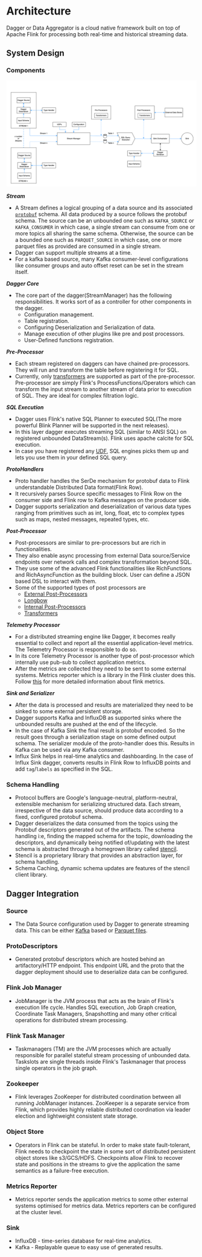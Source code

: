 # Architecture

Dagger or Data Aggregator is a cloud native framework built on top of Apache Flink for processing both real-time and 
historical streaming data.

## System Design

### Components

![Dagger Architecture](../../static/img/system_design/dagger_system_design.png)

_**Stream**_

- A Stream defines a logical grouping of a data source and its associated [`protobuf`](https://developers.google.com/protocol-buffers) 
schema. All data produced by a source follows the protobuf schema. The source can be an unbounded one such as
`KAFKA_SOURCE` or `KAFKA_CONSUMER` in which case, a single stream can consume from one or more topics all sharing the 
same schema. Otherwise, the source can be a bounded one such as `PARQUET_SOURCE` in which case, one or more parquet 
files as provided are consumed in a single stream.
- Dagger can support multiple streams at a time.
- For a kafka based source, many Kafka consumer-level configurations like consumer groups and auto offset reset can be set in the stream itself.

_**Dagger Core**_

- The core part of the dagger(StreamManager) has the following responsibilities. It works sort of as a controller for other components in the dagger.
  - Configuration management.
  - Table registration.
  - Configuring Deserialization and Serialization of data.
  - Manage execution of other plugins like pre and post processors.
  - User-Defined functions registration.

_**Pre-Processor**_

- Each stream registered on daggers can have chained pre-processors. They will run and transform the table before registering it for SQL.
- Currently, only [transformers](../guides/use_transformer.md) are supported as part of the pre-processor. Pre-processor are simply Flink's ProcessFunctions/Operators which can transform the input stream to another stream of data prior to execution of SQL. They are ideal for complex filtration logic.

_**SQL Execution**_

- Dagger uses Flink's native SQL Planner to executed SQL(The more powerful Blink Planner will be supported in the next releases).
- In this layer dagger executes streaming SQL (similar to ANSI SQL) on registered unbounded DataStream(s). Flink uses apache calcite for SQL execution.
- In case you have registered any [UDF](../guides/use_udf.md), SQL engines picks them up and lets you use them in your defined SQL query.

_**ProtoHandlers**_

- Proto handler handles the SerDe mechanism for protobuf data to Flink understandable Distributed Data format(Flink Row).
- It recursively parses Source specific messages to Flink Row on the consumer side and Flink row to Kafka messages on the producer side.
- Dagger supports serialization and deserialization of various data types ranging from primitives such as int, long, float, etc to 
complex types such as maps, nested messages, repeated types, etc.

_**Post-Processor**_

- Post-processors are similar to pre-processors but are rich in functionalities.
- They also enable async processing from external Data source/Service endpoints over network calls and complex transformation beyond SQL.
- They use some of the advanced Flink functionalities like RichFunctions and RichAsyncFunction as the building block. User can define a JSON based DSL to interact with them.
- Some of the supported types of post processors are
  - [External Post-Processors](../advance/post_processor.md#external-post-processor)
  - [Longbow](../advance/longbow.md)
  - [Internal Post-Processors](../advance/post_processor.md#internal-post-processor)
  - [Transformers](../guides/use_transformer.md)

_**Telemetry Processor**_

- For a distributed streaming engine like Dagger, it becomes really essential to collect and report all the essential application-level metrics. The Telemetry Processor is responsible to do so.
- In its core Telemetry Processor is another type of post-processor which internally use pub-sub to collect application metrics.
- After the metrics are collected they need to be sent to some external systems. Metrics reporter which is a library in the Flink cluster does this. Follow [this](https://ci.apache.org/projects/flink/flink-docs-release-1.9/monitoring/metrics.html) for more detailed information about flink metrics.

_**Sink and Serializer**_

- After the data is processed and results are materialized they need to be sinked to some external persistent storage.
- Dagger supports Kafka and InfluxDB as supported sinks where the unbounded results are pushed at the end of the lifecycle.
- In the case of Kafka Sink the final result is protobuf encoded. So the result goes through a serialization stage on some defined output schema. The serializer module of the proto-handler does this. Results in Kafka can be used via any Kafka consumer.
- Influx Sink helps in real-time analytics and dashboarding. In the case of Influx Sink dagger, converts results in Flink Row to InfluxDB points and add `tag`/`labels` as specified in the SQL.

### Schema Handling

- Protocol buffers are Google's language-neutral, platform-neutral, extensible mechanism for serializing structured data. 
Each stream, irrespective of the data source, should produce data according to a fixed, configured protobuf schema.
- Dagger deserializes the data consumed from the topics using the Protobuf descriptors generated out of the artifacts. 
The schema handling i:e, finding the mapped schema for the topic, downloading the descriptors, and dynamically being 
notified of/updating with the latest schema is abstracted through a homegrown library called [stencil](https://github.com/odpf/stencil).
- Stencil is a proprietary library that provides an abstraction layer, for schema handling.
- Schema Caching, dynamic schema updates are features of the stencil client library.

## Dagger Integration

### Source

- The Data Source configuration used by Dagger to generate streaming data. This can be either 
[Kafka](../reference/configuration.md#sample-streams-configuration-using-kafka_consumer-as-the-data-source-) based or 
[Parquet files](../reference/configuration.md#sample-streams-configuration-using-parquet_source-as-the-data-source-). 

### ProtoDescriptors

- Generated protobuf descriptors which are hosted behind an artifactory/HTTP endpoint. This endpoint URL and the proto that the dagger deployment should use to deserialize data can be configured.

### Flink Job Manager

- JobManager is the JVM process that acts as the brain of Flink's execution life cycle. Handles SQL execution, Job Graph creation, Coordinate Task Managers, Snapshotting and many other critical operations for distributed stream processing.

### Flink Task Manager

- Taskmanagers (TM) are the JVM processes which are actually responsible for parallel stateful stream processing of unbounded data. Taskslots are single threads inside Flink's Taskmanager that process single operators in the job graph.

### Zookeeper

- Flink leverages ZooKeeper for distributed coordination between all running JobManager instances. ZooKeeper is a separate service from Flink, which provides highly reliable distributed coordination via leader election and lightweight consistent state storage.

### Object Store

- Operators in Flink can be stateful. In order to make state fault-tolerant, Flink needs to checkpoint the state in some sort of distributed persistent object stores like s3/GCS/HDFS. Checkpoints allow Flink to recover state and positions in the streams to give the application the same semantics as a failure-free execution.

### Metrics Reporter

- Metrics reporter sends the application metrics to some other external systems optimised for metrics data. Metrics reporters can be configured at the cluster level.

### Sink

- InfluxDB - time-series database for real-time analytics.
- Kafka - Replayable queue to easy use of generated results.
